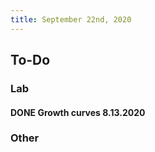 ```yaml
---
title: September 22nd, 2020
---
```


## **To-Do**
### **Lab**
#### DONE Growth curves 8.13.2020

### **Other**
